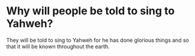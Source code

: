 # Why will people be told to sing to Yahweh?

They will be told to sing to Yahweh for he has done glorious things and so that it will be known throughout the earth.
